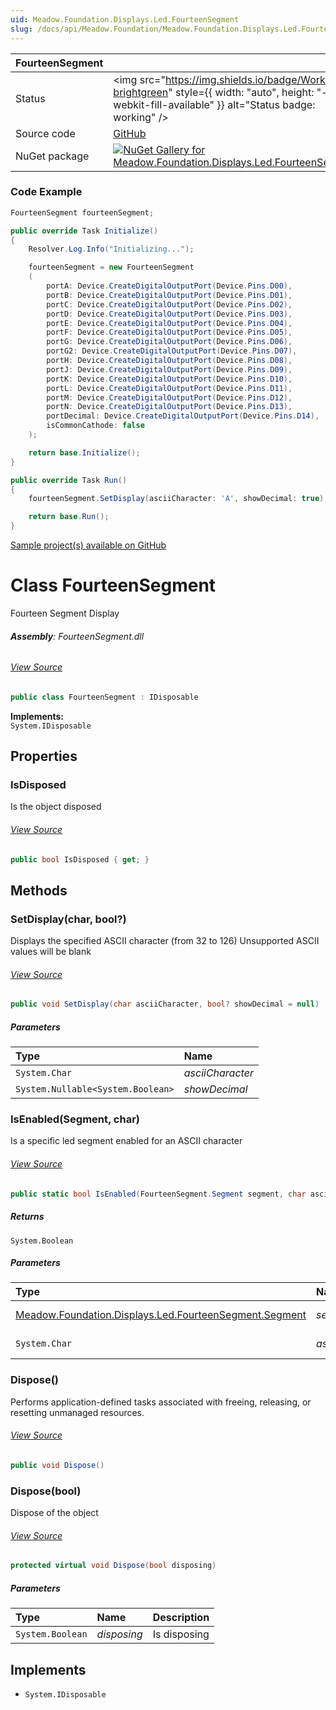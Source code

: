 ```yaml
---
uid: Meadow.Foundation.Displays.Led.FourteenSegment
slug: /docs/api/Meadow.Foundation/Meadow.Foundation.Displays.Led.FourteenSegment
---
```


| FourteenSegment | |
|--------|--------|
| Status | <img src="https://img.shields.io/badge/Working-brightgreen" style={{ width: "auto", height: "-webkit-fill-available" }} alt="Status badge: working" /> |
| Source code | [GitHub](https://github.com/WildernessLabs/Meadow.Foundation/tree/main/Source/Meadow.Foundation.Peripherals/Displays.Led.FourteenSegment) |
| NuGet package | <a href="https://www.nuget.org/packages/Meadow.Foundation.Displays.Led.FourteenSegment/" target="_blank"><img src="https://img.shields.io/nuget/v/Meadow.Foundation.Displays.Led.FourteenSegment.svg?label=Meadow.Foundation.Displays.Led.FourteenSegment" alt="NuGet Gallery for Meadow.Foundation.Displays.Led.FourteenSegment" /></a> |

### Code Example

```csharp
FourteenSegment fourteenSegment;

public override Task Initialize()
{
    Resolver.Log.Info("Initializing...");

    fourteenSegment = new FourteenSegment
    (
        portA: Device.CreateDigitalOutputPort(Device.Pins.D00),
        portB: Device.CreateDigitalOutputPort(Device.Pins.D01),
        portC: Device.CreateDigitalOutputPort(Device.Pins.D02),
        portD: Device.CreateDigitalOutputPort(Device.Pins.D03),
        portE: Device.CreateDigitalOutputPort(Device.Pins.D04),
        portF: Device.CreateDigitalOutputPort(Device.Pins.D05),
        portG: Device.CreateDigitalOutputPort(Device.Pins.D06),
        portG2: Device.CreateDigitalOutputPort(Device.Pins.D07),
        portH: Device.CreateDigitalOutputPort(Device.Pins.D08),
        portJ: Device.CreateDigitalOutputPort(Device.Pins.D09),
        portK: Device.CreateDigitalOutputPort(Device.Pins.D10),
        portL: Device.CreateDigitalOutputPort(Device.Pins.D11),
        portM: Device.CreateDigitalOutputPort(Device.Pins.D12),
        portN: Device.CreateDigitalOutputPort(Device.Pins.D13),
        portDecimal: Device.CreateDigitalOutputPort(Device.Pins.D14),
        isCommonCathode: false
    );

    return base.Initialize();
}

public override Task Run()
{
    fourteenSegment.SetDisplay(asciiCharacter: 'A', showDecimal: true);

    return base.Run();
}

```

[Sample project(s) available on GitHub](https://github.com/WildernessLabs/Meadow.Foundation/tree/main/Source/Meadow.Foundation.Peripherals/Displays.Led.FourteenSegment/Samples/FourteenSegment_Sample)


# Class FourteenSegment
Fourteen Segment Display

###### **Assembly**: FourteenSegment.dll
###### [View Source](https://github.com/WildernessLabs/Meadow.Foundation/blob/main/Source/Meadow.Foundation.Peripherals/Displays.Led.FourteenSegment/Driver/FourteenSegment.Enums.cs#L3)
```csharp title="Declaration"
public class FourteenSegment : IDisposable
```
**Implements:**  
`System.IDisposable`

## Properties
### IsDisposed
Is the object disposed
###### [View Source](https://github.com/WildernessLabs/Meadow.Foundation/blob/main/Source/Meadow.Foundation.Peripherals/Displays.Led.FourteenSegment/Driver/FourteenSegment.cs#L14)
```csharp title="Declaration"
public bool IsDisposed { get; }
```
## Methods
### SetDisplay(char, bool?)
Displays the specified ASCII character (from 32 to 126)
Unsupported ASCII values will be blank
###### [View Source](https://github.com/WildernessLabs/Meadow.Foundation/blob/main/Source/Meadow.Foundation.Peripherals/Displays.Led.FourteenSegment/Driver/FourteenSegment.cs#L133)
```csharp title="Declaration"
public void SetDisplay(char asciiCharacter, bool? showDecimal = null)
```

##### Parameters

| Type | Name |
|:--- |:--- |
| `System.Char` | *asciiCharacter* |
| `System.Nullable<System.Boolean>` | *showDecimal* |

### IsEnabled(Segment, char)
Is a specific led segment enabled for an ASCII character
###### [View Source](https://github.com/WildernessLabs/Meadow.Foundation/blob/main/Source/Meadow.Foundation.Peripherals/Displays.Led.FourteenSegment/Driver/FourteenSegment.cs#L170)
```csharp title="Declaration"
public static bool IsEnabled(FourteenSegment.Segment segment, char asciiCharacter)
```

##### Returns

`System.Boolean`

##### Parameters

| Type | Name | Description |
|:--- |:--- |:--- |
| [Meadow.Foundation.Displays.Led.FourteenSegment.Segment](./Meadow.Foundation.Displays.Led/FourteenSegment.Segment) | *segment* | The led segment |
| `System.Char` | *asciiCharacter* | The ASCII character |

### Dispose()
Performs application-defined tasks associated with freeing, releasing, or resetting unmanaged resources.
###### [View Source](https://github.com/WildernessLabs/Meadow.Foundation/blob/main/Source/Meadow.Foundation.Peripherals/Displays.Led.FourteenSegment/Driver/FourteenSegment.cs#L183)
```csharp title="Declaration"
public void Dispose()
```
### Dispose(bool)
Dispose of the object
###### [View Source](https://github.com/WildernessLabs/Meadow.Foundation/blob/main/Source/Meadow.Foundation.Peripherals/Displays.Led.FourteenSegment/Driver/FourteenSegment.cs#L193)
```csharp title="Declaration"
protected virtual void Dispose(bool disposing)
```

##### Parameters

| Type | Name | Description |
|:--- |:--- |:--- |
| `System.Boolean` | *disposing* | Is disposing |


## Implements

* `System.IDisposable`
